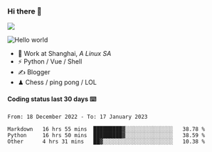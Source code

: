 ### Hi there 👋
![](https://komarev.com/ghpvc/?username=Xuhandsome)


<img src="https://github-readme-stats.vercel.app/api?username=XuHandsome&show_icons=true&theme=merko" alt="Hello world">

<br/>

- 🍻  Work at Shanghai, _A Linux SA_
- ⚡  Python / Vue / Shell
- ✍️  Blogger
- ♟  Chess / ping pong / LOL

#### Coding status last 30 days ⌨️

<!--START_SECTION:waka-->

```text
From: 18 December 2022 - To: 17 January 2023

Markdown   16 hrs 55 mins  █████████▓░░░░░░░░░░░░░░░   38.78 %
Python     16 hrs 50 mins  █████████▓░░░░░░░░░░░░░░░   38.59 %
Other      4 hrs 31 mins   ██▓░░░░░░░░░░░░░░░░░░░░░░   10.38 %
```

<!--END_SECTION:waka-->
